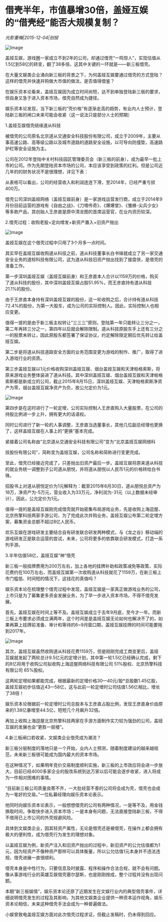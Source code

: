 # 借壳半年，市值暴增30倍，盖娅互娱的“借壳经”能否大规模复制？

*光影重梅|2015-12-04|创投*

![Image](http://p2.pstatp.com/large/6c2d000532a907239ad8)

盖娅互娱，游戏圈一家成立不到2年的公司，却通过借壳“一鸣惊人”，实现估值从1.5亿到58亿的转变，翻了38多倍，这其中关键的一环就是——新三板借壳。

在大量文娱类企业涌向新三板的背景之下，为何盖娅互娱要通过借壳的方式登陆？这样的借壳并快速并购做大市值的做法，是否值得借鉴？

在娱乐资本论看来，盖娅互娱因为成立时间尚短，达不到单独登陆新三板的要求，但自身又急于进入资本市场，借壳自然成为捷径。

娱乐资本论发现，当下新三板的“壳价格”有逐渐走高的趋势，有业内人士预计，登陆新三板的闸口未来可能会收紧（这一说法只是部分人士的预期）

1.盖娅互娱借壳结缘道从科技

被借壳的公司原名北京道从交通安全科技股份有限公司，成立于2009年，主要从事高速公路、高等级公路以及城市道路的道路安全设施，以可导向防撞垫，高速路护栏等安全设施为主。

公司在2012年登陆中关村科技园区管理委员会（新三板的前身），成为最早一批上市的公司。作为先期登陆资本市场的公司，本应该享受到政策的红利。但是公司近几年的的财务状况不是很理想，详见下表：

从表格可以看出，公司的经营收入和利润连连下滑，至2014年，已经严重亏损400万。

借壳公司深圳盖娅网络（盖娅互娱前身）是一家游戏运营发行商，成立于2014年9月份目前运营的游戏有《自由之战》、《刀塔传奇》、《爆爆堂》、《雏蜂-尖兵少女》等多款产品，其创始人王彦直是原中清龙图的首席运营官，在业内资历较深。

2.借壳过程：收购老股+定向增发+新资产置入+旧资产抛出

![Image](http://p2.pstatp.com/large/6c2f0004ee0e7c77854e)

盖娅互娱在这个借壳过程中只用了3个月多一点时间。

其实早在盖娅互娱收购道从科技之前，道从科技董事长白书锋就成立了另一家交通安全业务的道棕科技有限公司，这为道从科技旧资产抛出找到了接盘侠，是借壳的准备工作。

第一步深圳盖娅互娱（盖娅互娱前身）和王彦直本人合计以1159万的价格，购买了道从科技的股份，其中深圳盖娅互娱占股51.95%，而王彦直持有道从科技21.1%的股份。

由于王彦直本身持有深圳盖娅互娱的股份，这一轮收购之后，合计持有道从科技72.4%的股份，为第一大股东，成为公司的实际控制人。因此，实际控制人也相应变更。

值得一提的是由于新三板主权转让“三三三”原则，登陆第一年只能转让三分之一，第二年再转三分之一，第四年以后就会解除限制。道从科技原股东手上还有三分之一的股票未转让，因此原股东都签署了保证协议，约定解除限定期后优先转让给盖娅互娱。

第二步是将道从科技道路安全方面的业务范围变更为游戏的制作、推广，取得了进入游戏行业的资质。

第三步盖娅互娱以1元价格收购深圳盖娅互娱、烟台盖娅互娱和天津帕格索斯，将原来游戏业务整体装进了道从科技。其中深圳盖娅互娱、烟台盖娅互娱和天津帕格索斯都是新成立的公司，截止2015年8月15日，深圳盖娅互娱、天津帕格索斯净资产为零，烟台盖娅互娱净资产为负，故公允定价为1元。

![Image](http://p3.pstatp.com/large/6c2c0005f89829c6c5ee)

第四步是在这时进行了一轮定增，公司实际控制人王彦直购入大量股票，在公司的持股比例进一步上升，拥有更大的话语权。

同时公司进行了新一轮的人事调整，王彦直当选董事长，其他几位副总经理也更换了，这样盖娅互娱在人事上的“更换”基本完成。

紧接着公司名称由“北京道从交通安全科技有限公司”变为“北京盖娅互娱网络科

技股份有限公司”，简称变为盖娅互娱，公司名称和简称进行变更完成。

至此，借壳已经接近完成了，只差抛出旧资产最后一步。盖娅互娱将原来道从科技的就业务统一调整到子公司道从朋悦，并将道从朋悦以人民币1元的价格转给白书锋。

招股书上对道从朋悦定价为1元解释为：截至2015年6月30日，道从朋悦总资产为18万，净资产为-5万元，营业收入为33万元，净利润为-31元（以上数据未经审计），因此，公允定价为1元。

值得一提的是盖娅互娱刚完成借壳就开始密集布局游戏业务，先是收购上海逗屋、北京热擎科技两家手游公司，为了完成此次并购业务，盖娅互娱公布第二轮定增方案，募集资金总额不超过8亿人民币。

欢乐互娱在游戏研发主要结合自有研发联合研发两种模式，与《龙之谷》移动端的游戏研发正是联合运营的尝试，未来，公司将更多的依靠联合研发模式，打造一系列手游。

3.半年估值58亿，盖娅互娱“神”借壳

新三板一般挂牌费用为200万左右，加上各地的挂牌补助和政策减免等政策，实际花费约在100万左右，而盖娅互娱第一次收购道从科技就花了1159万，在新三板上市门槛低、时间短的情况下，这钱花的真值吗？

娱乐资本论在梳理整个借壳过程中发现，盖娅互娱是一家真正做游戏业务的公司，上市只是为了募集更多资金发展业务，为了早一步进入资本市场，不得不借壳发展。

首先，盖娅互娱在时间上等不及。盖娅互娱成立于去年9月底，至今才一年。而新三板上市要求必须成立满两年，这个时间差是盖娅互娱无论如何也解决不了的，如果再算上挂牌前准备、审计和等待的6~9月窗口期，盖娅互娱挂牌的时间可能要拖到2017年。

![Image](http://p2.pstatp.com/large/6c2c0005f895171d821b)

其次，盖娅互娱虽然收购道从科技花费1159万，但是刚刚完成工商变更后，盖娅互娱就发起了两轮总计9.5亿元的定增计划，其中第一轮1.5亿已经确认完成，剩下的8亿将用于收购公司拟收购上海逗屋网络科技有限公司 51%股权、北京热擎科技有限公司 65%股权。

这两轮定增如果都能完成，根据最新的定增价格30—40元/股*总股数1.45亿股，盖娅互娱初步估值近43—58亿，这与此前一轮定增时公司估值1.56亿相比，增长了38倍！

娱乐资本论根据前一轮定增时公司总股本与王彦直占股比例，发现王彦直身价由原来的1.38亿暴增至44.5亿，短短几个月飙升32倍。

再加上收购上海逗屋北京热擎科技两家在手游方面制作实力较为强劲的公司，盖娅互娱的发展也会“更胜一层楼”。

4.新三板闸口若收紧，文娱类企业借壳成为潮流？

新三板分层制度的落地只是一个开始，业内人士预测，随着制度建设的越来越规范，未来新三板很可能成为国内最大的资本市场。

在这种情况下，如果明年竞价交易制度顺利实施，新三板的上市效应将会进一步放大，目前已经4000多家企业的股改系统到达万家以后可能会逐步收紧，进入将成为一件相对困难的事情。

“目前新三板公司质量良莠不齐，一大批经营不善的公司将会成为壳，借壳也会成为一笔好的交易。”一位私募经理向娱乐资本论表示。

他同时向娱乐资本论表示，一般想想借壳的公司有两种情况，一是等不及，用金钱换取时间，争取快步进入资本市场；一是本身有问题，无法直接登陆新三板，不得不借用已上市公司的外壳规避风险。

具体到文娱类企业，因其轻资产属性，无论是借壳还是被借壳，在操作上都会拥有极大的便利性，成为借壳行为发生的理想对象。

以盖娅互娱为例，新资产注入和旧资产抛出的过程中，新旧资产的公允估值都为1元，因为轻资产不像种资产那样可以具体衡量，所以公允估值1元本身并不违法违规，借壳进展一直很顺利。

借壳本身是中性行为，只要信息及时披露、程序和操作合法合规，就不会有问题。像从事游戏行业的英雄互娱借壳塞尔瑟斯，也是刚刚按成，整个过程并没有出现问题。

本期“新三板娱情”，娱乐资本论还原了近期发生在文娱行业内的典型借壳事件，详细说明借壳发生的过程及其影响，为其他文娱类企业提供一种资本运作视角，娱乐资本论相信，未来这种借壳手法会成为一种普遍做法。

小娱曾致电盖娅互娱方面对此次借壳过程求证，但截止发稿时，仍未得到回应。

